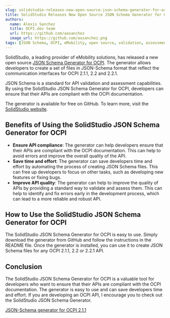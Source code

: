 ```yaml
---
slug: solidstudio-releases-new-open-source-json-schema-generator-for-ocpi
title: SolidStudio Releases New Open Source JSON Schema Generator for OCPI
authors:
  name: Alexis Sanchez
  title: OCPI.dev team
  url: https://github.com/aasanchez
  image_url: https://github.com/aasanchez.png
tags: [JSON Schema, OCPI, eMobility, open source, validation, assessment, compliance, quality, SolidStudio]
---
```


SolidStudio, a leading provider of eMobility solutions, has released a new open source
[JSON Schema Generator for OCPI](https://github.com/solidstudiosh/ocpi-schema). The generator allows developers to
create a set of files in JSON-Schema format that reflect the communication interfaces for OCPI 2.1.1, 2.2 and 2.2.1.

JSON Schema is a standard for API validation and assessment capabilities. By using the SolidStudio JSON Schema Generator
for OCPI, developers can ensure that their APIs are compliant with the OCPI documentation.

The generator is available for free on GitHub. To learn more, visit the [SolidStudio website](https://solidstudio.io/).

## Benefits of Using the SolidStudio JSON Schema Generator for OCPI

* **Ensure API compliance**: The generator can help developers ensure that their APIs are compliant with the OCPI
  documentation. This can help to avoid errors and improve the overall quality of the API.
* **Save time and effort**: The generator can save developers time and effort by automating the process of creating JSON
  Schema files. This can free up developers to focus on other tasks, such as developing new features or fixing bugs.
* **Improve API quality**: The generator can help to improve the quality of APIs by providing a standard way to validate
  and assess them. This can help to identify and fix   errors early in the development process, which can lead to a more
  reliable and robust API.

## How to Use the SolidStudio JSON Schema Generator for OCPI

The SolidStudio JSON Schema Generator for OCPI is easy to use. Simply download the generator from GitHub and follow the
instructions in the README file. Once the generator is installed, you can use it to create JSON Schema files for any
OCPI 2.1.1, 2.2 or 2.2.1 API.

## Conclusion

The SolidStudio JSON Schema Generator for OCPI is a valuable tool for developers who want to ensure that their APIs are
compliant with the OCPI documentation. The generator is easy to use and can save developers time and effort. If you are
developing an OCPI API, I encourage you to check out the SolidStudio JSON Schema Generator.

[JSON-Schema generator for OCPI 2.1.1](https://github.com/solidstudiosh/ocpi-schema)